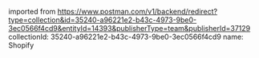 imported from https://www.postman.com/v1/backend/redirect?type=collection&id=35240-a96221e2-b43c-4973-9be0-3ec0566f4cd9&entityId=14393&publisherType=team&publisherId=37129
collectionId: 35240-a96221e2-b43c-4973-9be0-3ec0566f4cd9
name: Shopify